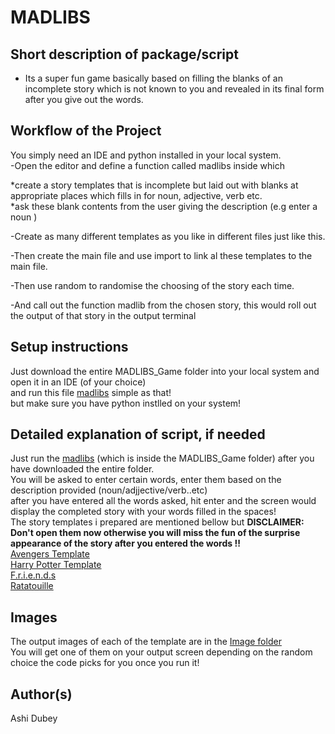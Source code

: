 # MADLIBS

## Short description of package/script

- Its a super fun game basically based on filling the blanks of an incomplete story which is not known to you and revealed in its final form after you give out the words.

## Workflow of the Project

You simply need an IDE and python installed in your local system.  
-Open the editor and define a function called madlibs inside which    
  
  *create a story templates that is incomplete but laid out with blanks at appropriate places which fills in for noun, adjective, verb etc.  
  *ask these blank contents from the user giving the description (e.g enter a noun )    
  
-Create as many different templates as you like in different files just like this.     
  
-Then create the main file and use import to link al these templates to the main file.    
  
-Then use random to randomise the choosing of the story each time.    
  
-And call out the function madlib from the chosen story, this would roll out the output of that story in the output terminal



## Setup instructions

Just download the entire MADLIBS_Game folder into your local system and open it in an IDE (of your choice)   
and run this file [madlibs](madlibs.py)  simple as that!  
but make sure you have python instlled on your system!


## Detailed explanation of script, if needed

Just run the [madlibs](madlibs.py) (which is inside the MADLIBS_Game folder)  after you have downloaded the entire folder.  
You will be asked to enter certain words, enter them based on the description provided (noun/adjjective/verb..etc)  
after you have entered all the words asked, hit enter and the screen would display the completed story with your words filled in the spaces!  
The story templates i prepared are mentioned bellow but **DISCLAIMER: Don't open them now otherwise you will miss the fun of the surprise appearance of the story after you entered the words !!**  
[Avengers Template](avengers.py)  
[Harry Potter Template](harry_potter.py)  
[F.r.i.e.n.d.s](friends.py)  
[Ratatouille](ratatouille.py)

## Images
The output images of each of the template are in the [Image folder](/images)  
You will get one of them on your output screen depending on the random choice the code picks for you once you run it!

## Author(s)

Ashi Dubey


